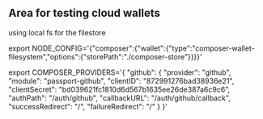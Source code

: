 ## Area for testing cloud wallets

using local fs for the filestore

export NODE_CONFIG='{"composer":{"wallet":{"type":"composer-wallet-filesystem","options":{"storePath":"./composer-store"}}}}'

export COMPOSER_PROVIDERS='{
  "github": {
    "provider": "github",
    "module": "passport-github",
    "clientID": "872991276bad38936e21",
    "clientSecret": "bd039621fc1810d6d567b1635ee26de387a6c9c6",
    "authPath": "/auth/github",
    "callbackURL": "/auth/github/callback",
    "successRedirect": "/",
    "failureRedirect": "/"
  }
}'
